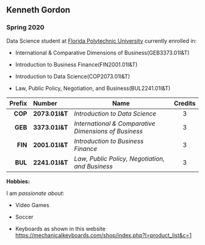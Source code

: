 ## Kenneth Gordon

### Spring 2020 

Data Science student at [Florida Polytechnic University](https://www.floridapoly.edu) currently enrolled in: 

- International & Comparative Dimensions of Business(GEB3373.01I&T)	

- Introduction to Business Finance(FIN2001.01I&T)

- Introduction to Data Science(COP2073.01I&T)	

- Law, Public Policy, Negotiation, and Business(BUL2241.01I&T)

|Prefix     | Number           | Name                                                  | Credits|
|----------:|:-----------------|-------------------------------------------------------|:------:|
|  **COP**  |  **2073.01I&T**  |*Introduction to Data Science*                         |    3   |
|  **GEB**  |  **3373.01I&T**  |*International & Comparative Dimensions of Business*   |    3   |
|  **FIN**  |  **2001.01I&T**  |*Introduction to Business Finance*                     |    3   |
|  **BUL**  |  **2241.01I&T**  |*Law, Public Policy, Negotiation, and Business*        |    3   |

**Hobbies:**

I am _passionate about_: 

- Video Games

- Soccer

- Keyboards as shown in this website <https://mechanicalkeyboards.com/shop/index.php?l=product_list&c=1>
